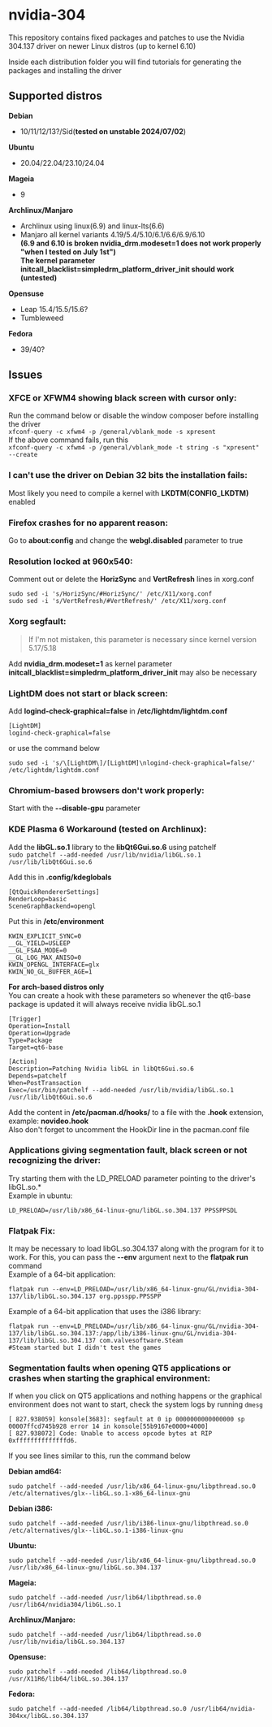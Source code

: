 # nvidia-304
This repository contains fixed packages and patches to use the Nvidia 304.137 driver on newer Linux distros (up to kernel 6.10)

Inside each distribution folder you will find tutorials for generating the packages and installing the driver
## Supported distros
**Debian**
- 10/11/12/13?/Sid(**tested on unstable 2024/07/02**)  

**Ubuntu**
- 20.04/22.04/23.10/24.04  

**Mageia**
- 9  

**Archlinux/Manjaro**
- Archlinux using linux(6.9) and linux-lts(6.6)
- Manjaro all kernel variants 4.19/5.4/5.10/6.1/6.6/6.9/6.10  
  **(6.9 and 6.10 is broken nvidia_drm.modeset=1 does not work properly "when I tested on July 1st")**  
  **The kernel parameter initcall_blacklist=simpledrm_platform_driver_init should work (untested)**  

**Opensuse**
- Leap 15.4/15.5/15.6?
- Tumbleweed  

**Fedora**
- 39/40?  

## Issues
### **XFCE or XFWM4 showing black screen with cursor only:**  
Run the command below or disable the window composer before installing the driver  
```xfconf-query -c xfwm4 -p /general/vblank_mode -s xpresent```  
If the above command fails, run this  
```xfconf-query -c xfwm4 -p /general/vblank_mode -t string -s "xpresent" --create```  

### **I can't use the driver on Debian 32 bits the installation fails:**  
Most likely you need to compile a kernel with **LKDTM(CONFIG_LKDTM)** enabled

### **Firefox crashes for no apparent reason:**  
Go to **about:config** and change the **webgl.disabled** parameter to true  

### **Resolution locked at 960x540:**  
Comment out or delete the **HorizSync** and **VertRefresh** lines in xorg.conf  
```
sudo sed -i 's/HorizSync/#HorizSync/' /etc/X11/xorg.conf
sudo sed -i 's/VertRefresh/#VertRefresh/' /etc/X11/xorg.conf
```

### **Xorg segfault:**  
> If I'm not mistaken, this parameter is necessary since kernel version 5.17/5.18

Add **nvidia_drm.modeset=1** as kernel parameter  
**initcall_blacklist=simpledrm_platform_driver_init** may also be necessary  

### **LightDM does not start or black screen:**  
Add **logind-check-graphical=false** in **/etc/lightdm/lightdm.conf**  
```
[LightDM]
logind-check-graphical=false
```
or use the command below
```
sudo sed -i 's/\[LightDM\]/[LightDM]\nlogind-check-graphical=false/' /etc/lightdm/lightdm.conf
```
  
### **Chromium-based browsers don't work properly:**    
Start with the **--disable-gpu** parameter    

### **KDE Plasma 6 Workaround (tested on Archlinux):**  
Add the **libGL.so.1** library to the **libQt6Gui.so.6** using patchelf  
```sudo patchelf --add-needed /usr/lib/nvidia/libGL.so.1 /usr/lib/libQt6Gui.so.6```  
  
Add this in **.config/kdeglobals**  
```
[QtQuickRendererSettings]
RenderLoop=basic
SceneGraphBackend=opengl
```  
Put this in **/etc/environment**  
```
KWIN_EXPLICIT_SYNC=0
__GL_YIELD=USLEEP
__GL_FSAA_MODE=0
__GL_LOG_MAX_ANISO=0
KWIN_OPENGL_INTERFACE=glx
KWIN_NO_GL_BUFFER_AGE=1
```

**For arch-based distros only**  
You can create a hook with these parameters so whenever the qt6-base package is updated it will always receive nvidia libGL.so.1  
```
[Trigger]
Operation=Install
Operation=Upgrade
Type=Package
Target=qt6-base

[Action]
Description=Patching Nvidia libGL in libQt6Gui.so.6
Depends=patchelf
When=PostTransaction
Exec=/usr/bin/patchelf --add-needed /usr/lib/nvidia/libGL.so.1 /usr/lib/libQt6Gui.so.6
```  
Add the content in **/etc/pacman.d/hooks/** to a file with the **.hook** extension, example: **novideo.hook**  
Also don't forget to uncomment the HookDir line in the pacman.conf file  

### **Applications giving segmentation fault, black screen or not recognizing the driver:**  
Try starting them with the LD_PRELOAD parameter pointing to the driver's libGL.so.*  
Example in ubuntu:  
```
LD_PRELOAD=/usr/lib/x86_64-linux-gnu/libGL.so.304.137 PPSSPPSDL
```

### **Flatpak Fix:**  
It may be necessary to load libGL.so.304.137 along with the program for it to work. For this, you can pass the **--env** argument next to the **flatpak run** command  
Example of a 64-bit application:  
```
flatpak run --env=LD_PRELOAD=/usr/lib/x86_64-linux-gnu/GL/nvidia-304-137/lib/libGL.so.304.137 org.ppsspp.PPSSPP
```  

Example of a 64-bit application that uses the i386 library:  
```
flatpak run --env=LD_PRELOAD=/usr/lib/x86_64-linux-gnu/GL/nvidia-304-137/lib/libGL.so.304.137:/app/lib/i386-linux-gnu/GL/nvidia-304-137/lib/libGL.so.304.137 com.valvesoftware.Steam
#Steam started but I didn't test the games
```  
  
### **Segmentation faults when opening QT5 applications or crashes when starting the graphical environment:**  
If when you click on QT5 applications and nothing happens or the graphical environment does not want to start, check the system logs by running ``dmesg``  
```
[ 827.938059] konsole[3683]: segfault at 0 ip 0000000000000000 sp 00007ffcd745b928 error 14 in konsole[55b9167e0000+4000]  
[ 827.938072] Code: Unable to access opcode bytes at RIP 0xffffffffffffffd6.
```
If you see lines similar to this, run the command below

**Debian amd64:**
```
sudo patchelf --add-needed /usr/lib/x86_64-linux-gnu/libpthread.so.0 /etc/alternatives/glx--libGL.so.1-x86_64-linux-gnu
```  
**Debian i386:**
```
sudo patchelf --add-needed /usr/lib/i386-linux-gnu/libpthread.so.0 /etc/alternatives/glx--libGL.so.1-i386-linux-gnu
```  
**Ubuntu:**
```
sudo patchelf --add-needed /usr/lib/x86_64-linux-gnu/libpthread.so.0 /usr/lib/x86_64-linux-gnu/libGL.so.304.137
```  
**Mageia:**
```
sudo patchelf --add-needed /usr/lib64/libpthread.so.0 /usr/lib64/nvidia304/libGL.so.1
```  
**Archlinux/Manjaro:**
```
sudo patchelf --add-needed /usr/lib64/libpthread.so.0 /usr/lib/nvidia/libGL.so.304.137
```  
**Opensuse:**
```
sudo patchelf --add-needed /lib64/libpthread.so.0 /usr/X11R6/lib64/libGL.so.304.137
```
**Fedora:**  
```
sudo patchelf --add-needed /lib64/libpthread.so.0 /usr/lib64/nvidia-304xx/libGL.so.304.137
```  

